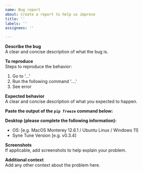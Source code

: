 ```yaml
---
name: Bug report
about: Create a report to help us improve
title: ''
labels: ''
assignees: ''

---
```


**Describe the bug**  
A clear and concise description of what the bug is.

**To reproduce**  
Steps to reproduce the behavior:
1. Go to '...'
2. Run the following command '....'
3. See error

**Expected behavior**  
A clear and concise description of what you expected to happen.

**Paste the output of the `pip freeze` command below:**

**Desktop (please complete the following information):**  
 - OS: [e.g. MacOS Monterey 12.6.1 / Ubuntu Linux / Windows 11]
 - Syne Tune Version [e.g. v0.3.4]

**Screenshots**  
If applicable, add screenshots to help explain your problem.

**Additional context**  
Add any other context about the problem here.
